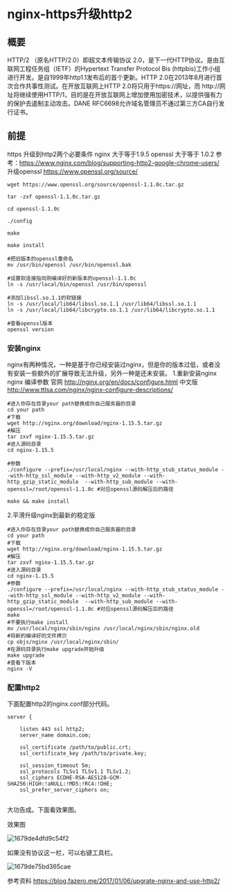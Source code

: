 # nginx-https升级http2

## 概要
HTTP/2 （原名HTTP/2.0）即超文本传输协议 2.0，是下一代HTTP协议。是由互联网工程任务组（IETF）的Hypertext Transfer Protocol Bis (httpbis)工作小组进行开发。是自1999年http1.1发布后的首个更新。HTTP 2.0在2013年8月进行首次合作共事性测试。在开放互联网上HTTP 2.0将只用于https://网址，而 http://网址将继续使用HTTP/1，目的是在开放互联网上增加使用加密技术，以提供强有力的保护去遏制主动攻击。DANE RFC6698允许域名管理员不通过第三方CA自行发行证书。
## 前提
https 升级到http2两个必要条件
nginx 大于等于1.9.5
openssl 大于等于 1.0.2
参考：https://www.nginx.com/blog/supporting-http2-google-chrome-users/
升级openssl
https://www.openssl.org/source/

```
wget https://www.openssl.org/source/openssl-1.1.0c.tar.gz

tar -zxf openssl-1.1.0c.tar.gz

cd openssl-1.1.0c

./config

make

make install

#把旧版本的openssl重命名
mv /usr/bin/openssl /usr/bin/openssl.bak

#设置软连接指向刚编译好的新版本的openssl-1.1.0c
ln -s /usr/local/bin/openssl /usr/bin/openssl

#添加libssl.so.1.1的软链接
ln -s /usr/local/lib64/libssl.so.1.1 /usr/lib64/libssl.so.1.1
ln -s /usr/local/lib64/libcrypto.so.1.1 /usr/lib64/libcrypto.so.1.1

#查看openssl版本
openssl version
```

### 安装nginx
nginx有两种情况，一种是基于你已经安装过nginx，但是你的版本过低，或者没有安装一些额外的扩展导致无法升级，另外一种是还未安装。
1.重新安装nginx
nginx 编译参数
官网
http://nginx.org/en/docs/configure.html
中文版
http://www.ttlsa.com/nginx/nginx-configure-descriptions/
```
#进入你存在目录your path替换成你自己服务器的目录
cd your path
#下载
wget http://nginx.org/download/nginx-1.15.5.tar.gz
#解压
tar zxvf nginx-1.15.5.tar.gz
#进入源码目录
cd nginx-1.15.5

#参数
./configure --prefix=/usr/local/nginx --with-http_stub_status_module --with-http_ssl_module --with-http_v2_module --with-http_gzip_static_module  --with-http_sub_module --with-openssl=/root/openssl-1.1.0c #对应openssl源码解压后的路径

make && make install

```


2.平滑升级nginx到最新的稳定版

```
#进入你存在目录your path替换成你自己服务器的目录
cd your path
#下载
wget http://nginx.org/download/nginx-1.15.5.tar.gz
#解压
tar zxvf nginx-1.15.5.tar.gz
#进入源码目录
cd nginx-1.15.5
#参数
./configure --prefix=/usr/local/nginx --with-http_stub_status_module --with-http_ssl_module --with-http_v2_module --with-http_gzip_static_module  --with-http_sub_module --with-openssl=/root/openssl-1.1.0c #对应openssl源码解压后的路径
make
#不要执行make install
mv /usr/local/nginx/sbin/nginx /usr/local/nginx/sbin/nginx.old
#将新的编译好的文件拷贝
cp objs/nginx /usr/local/nginx/sbin/
#在源码目录执行make upgrade开始升级
make upgrade
#查看下版本
nginx -V

```

### 配置http2
下面配置http2的nginx.conf部分代码。
```
server {

	listen 443 ssl http2;
	server_name domain.com;

	ssl_certificate /path/to/public.crt;
	ssl_certificate_key /path/to/private.key;
	
	ssl_session_timeout 5m; 
	ssl_protocols TLSv1 TLSv1.1 TLSv1.2; 
	ssl_ciphers ECDHE-RSA-AES128-GCM-SHA256:HIGH:!aNULL:!MD5:!RC4:!DHE;     
	ssl_prefer_server_ciphers on;
	

```

大功告成。下面看效果图。



效果图

![1679de4dfd9c54f2](https://s3.qiufengh.com/blog/1679de4dfd9c54f2.jpg)

如果没有协议这一栏，可以右键工具栏。

![1679de75bd365cae](https://s3.qiufengh.com/blog/1679de75bd365cae.jpg)

参考资料
https://blog.fazero.me/2017/01/06/upgrate-nginx-and-use-http2/